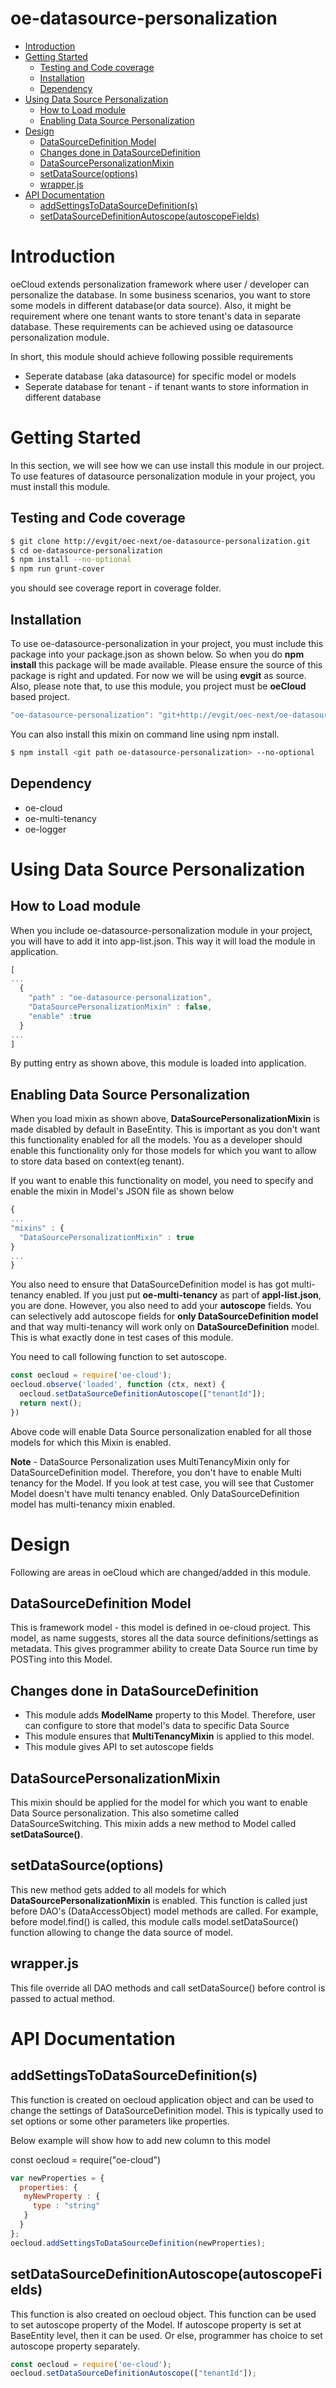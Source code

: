 # oe-datasource-personalization

- [Introduction](#introduction)
- [Getting Started](#getting-started)
  * [Testing and Code coverage](#testing-and-code-coverage)
  * [Installation](#installation)
  * [Dependency](#dependency)
- [Using Data Source Personalization](#using-data-source-personalization)
  * [How to Load module](#how-to-load-module)
  * [Enabling Data Source Personalization](#enabling-data-source-personalization)
- [Design](#design)
  * [DataSourceDefinition Model](#datasourcedefinition-model)
  * [Changes done in DataSourceDefinition](#changes-done-in-datasourcedefinition)
  * [DataSourcePersonalizationMixin](#datasourcepersonalizationmixin)
  * [setDataSource(options)](#setdatasource-options-)
  * [wrapper.js](#wrapperjs)
- [API Documentation](#api-documentation)
  * [addSettingsToDataSourceDefinition(s)](#addsettingstodatasourcedefinition-s-)
  * [setDataSourceDefinitionAutoscope(autoscopeFields)](#setdatasourcedefinitionautoscope-autoscopefields-)


# Introduction

oeCloud extends personalization framework where user / developer can personalize the database. In some business scenarios, you want to store some models in different database(or data source). Also, it might be requirement where one tenant wants to store tenant's data in separate database. These requirements can be achieved using oe datasource personalization module.

In short, this module should achieve following possible requirements
* Seperate database (aka datasource) for specific model or models
* Seperate database for tenant - if tenant wants to store information in different database


# Getting Started

In this section, we will see how we can use install this module in our project. To use features of datasource personalization module in your project, you must install this module.

## Testing and Code coverage

```sh
$ git clone http://evgit/oec-next/oe-datasource-personalization.git
$ cd oe-datasource-personalization
$ npm install --no-optional
$ npm run grunt-cover
```

you should see coverage report in coverage folder.

## Installation

To use oe-datasource-personalization in your project, you must include this package into your package.json as shown below. So when you do **npm install** this package will be made available. Please ensure the source of this package is right and updated. For now we will be using **evgit** as source. Also, please note that, to use this module, you project must be **oeCloud** based project.


```javascript
"oe-datasource-personalization": "git+http://evgit/oec-next/oe-datasource-personalization.git#master"
```

You can also install this mixin on command line using npm install. 


```sh
$ npm install <git path oe-datasource-personalization> --no-optional
```


## Dependency

* oe-cloud
* oe-multi-tenancy
* oe-logger

# Using Data Source Personalization

## How to Load module

When you include oe-datasource-personalization module in your project, you will have to add it into app-list.json. This way it will load the module in application.

```javascript
[
...
  {
	"path" : "oe-datasource-personalization",
	"DataSourcePersonalizationMixin" : false,
	"enable" :true
  }
...
]
```

By putting entry as shown above, this module is loaded into application. 

## Enabling Data Source Personalization

When you load mixin as shown above, **DataSourcePersonalizationMixin** is made disabled by default in BaseEntity. This is important as you don't want this functionality enabled for all the models. You as a developer should enable this functionality only for those models for which you want to allow to store data based on context(eg tenant).

If you want to enable this functionality on model, you need to specify and enable the mixin in Model's JSON file as shown below

```javascript
{
...
"mixins" : {
  "DataSourcePersonalizationMixin" : true
}
...
}
```

You also need to ensure that DataSourceDefinition model is has got multi-tenancy enabled. If you just put **oe-multi-tenancy** as part of **appl-list.json**, you are done. However, you also need to add your **autoscope** fields. You can selectively add autoscope fields for **only DataSourceDefinition model** and that way multi-tenancy will work only on **DataSourceDefinition** model. This is what exactly done in test cases of this module.

You need to call following function to set autoscope.

```javascript
const oecloud = require('oe-cloud');
oecloud.observe('loaded', function (ctx, next) {
  oecloud.setDataSourceDefinitionAutoscope(["tenantId"]);
  return next();
})
```

Above code will enable Data Source personalization enabled for all those models for which this Mixin is enabled. 

**Note** - DataSource Personalization uses MultiTenancyMixin only for DataSourceDefinition model. Therefore, you don't have to enable Multi tenancy for the Model. If you look at test case, you will see that Customer Model doesn't have multi tenancy enabled. Only DataSourceDefinition model has multi-tenancy mixin enabled.


# Design

Following are areas in oeCloud which are changed/added in this module.

## DataSourceDefinition Model

This is framework model - this model is defined in oe-cloud project. This model, as name suggests, stores all the data source definitions/settings as metadata. This gives programmer ability to create Data Source run time by POSTing into this Model.

## Changes done in DataSourceDefinition

* This module adds **ModelName** property to this Model. Therefore, user can configure to store that model's data to specific Data Source
* This module ensures that **MultiTenancyMixin** is applied to this model.
* This module gives API to set autoscope fields

## DataSourcePersonalizationMixin

This mixin should be applied for the model for which you want to enable Data Source personalization. This also sometime called DataSourceSwitching. This mixin adds a new method to Model called **setDataSource()**.

## setDataSource(options)

This new method gets added to all models for which **DataSourcePersonalizationMixin** is enabled. This function is called just before DAO's (DataAccessObject) model methods are called. For example, before model.find() is called, this module calls model.setDataSource() function allowing to change the data source of model.

## wrapper.js

This file override all DAO methods and call setDataSource() before control is passed to actual method.


# API Documentation

## addSettingsToDataSourceDefinition(s)

This function is created on oecloud application object and can be used to change the settings of DataSourceDefinition model. This is typically used to set options or some other parameters like properties. 

Below example will show how to add new column to this model

const oecloud = require("oe-cloud")
```javascript
var newProperties = {
  properties: {
   myNewProperty : {
     type : "string"
   }
  }
};
oecloud.addSettingsToDataSourceDefinition(newProperties);

```


## setDataSourceDefinitionAutoscope(autoscopeFields)

This function is also created on oecloud object. This function can be used to set autoscope property of the Model. If autoscope property is set at BaseEntity level, then it can be used. Or else, programmer has choice to set autoscope property separately. 

```javaScript
const oecloud = require('oe-cloud');
oecloud.setDataSourceDefinitionAutoscope(["tenantId"]);
```



